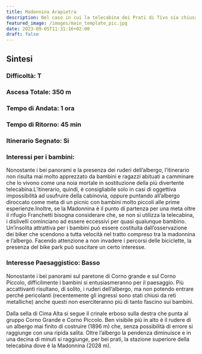 ```yaml
---
title: Madonnina Arapietra
description: Nel caso in cui la telecabina dei Prati di Tivo sia chiusa è preferibile raggiungere la Madonnina per questo itinerario che percorre la bella cresta dell'Arapietra anziché salire direttamente dai Prati di Tivo. I panorami sono molto belli e l’itinerario non è faticoso, ma di solito i bambini non ne sono entusiasti.
featured_image: /images/main_template_pic.jpg
date: 2023-09-05T11:31:16+02:00
draft: false
---
```



## Sintesi
### Difficoltà: T
### Ascesa Totale: 350 m
### Tempo di Andata: 1 ora
### Tempo di Ritorno: 45 min
### Itinerario Segnato: Si
### Interessi per i bambini:
 Nonostante i bei panorami e la presenza dei ruderi dell’albergo, l’itinerario non risulta mai molto apprezzato da bambini e ragazzi abituati a camminare che lo vivono come una noia mortale in sostituzione della più divertente telecabina.L’itinerario, quindi, è consigliabile solo in casi di oggettiva impossibilità ad usufruire della cabinovia, oppure puntando all’albergo diroccato come meta di un picnic con bambini molto piccoli alle prime esperienze.Inoltre, se la Madonnina è il punto di partenza per una meta oltre il rifugio Franchetti bisogna considerare che, se non si utilizza la telecabina, i dislivelli cominciano ad essere eccessivi per quasi qualunque bambino.
Un’insolita attrattiva per i bambini può essere costituita dall’osservazione dei biker che scendono a tutta velocità nel tratto compreso tra la madonnina e l’albergo. Facendo attenzione a non invadere i percorsi delle biciclette, la presenza del bike park può suscitare un certo interesse.
### Interesse Paesaggistico: Basso
Nonostante i bei panorami sul paretone di Corno grande e sul Corno Piccolo, difficilmente i bambini si entusiasmeranno per il paesaggio. Più accattivanti risultano, di solito, i ruderi dell’albergo, ma non potendo entrare perché pericolanti (recentemente gli ingressi sono stati chiusi da reti metalliche) anche questi non eserciteranno più di tanto fascino sui bambini.

Dalla sella di Cima Alta si segue il crinale erboso sulla destra che punta al gruppo Corno Grande e Corno Piccolo. Ben visibile più in alto è il rudere di un albergo mai finito di costruire (1896 m) che, senza possibilità di errore si raggiunge con una ripida salita. Oltre l’albergo la pendenza diminuisce e in una decina di minuti si raggiunge, per bei prati, la stazione superiore della telecabina dove è la Madonnina (2028 m).



